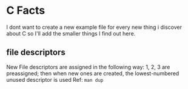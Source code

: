 # C Facts
I dont want to create a new example file for every new thing i discover about C so I'll add the smaller things I find out here.

## file descriptors
New File descriptors are assigned in the following way:
1, 2, 3 are preassigned; then when new ones are created, the lowest-numbered unused descriptor is used
Ref: `man dup`

